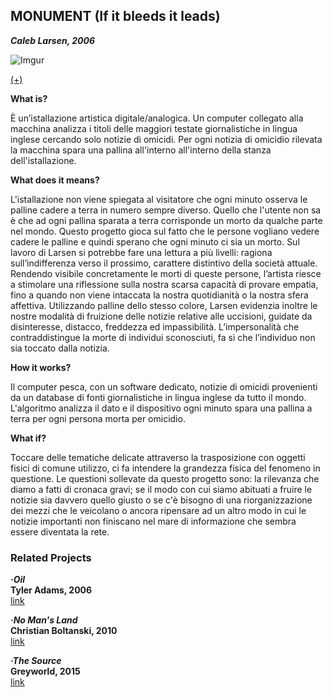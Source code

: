 ## MONUMENT (If it bleeds it leads) ##
**_Caleb Larsen, 2006_**

![Imgur](http://i.imgur.com/uA9nTGX.jpg)

[(+)](http://caleblarsen.com/monument/)

**What is?**

È un’istallazione artistica digitale/analogica. Un computer collegato alla macchina analizza i titoli delle maggiori testate giornalistiche in lingua inglese cercando solo notizie di omicidi. Per ogni notizia di omicidio rilevata la macchina spara una pallina all'interno all'interno della stanza dell'istallazione.

**What does it means?**

L'istallazione non viene spiegata al visitatore che ogni minuto osserva le palline cadere a terra in numero sempre diverso. Quello che l'utente non sa è che ad ogni pallina sparata a terra corrisponde un morto da qualche parte nel mondo. Questo progetto gioca sul fatto che le persone vogliano vedere cadere le palline e quindi sperano che ogni minuto ci sia un morto.
Sul lavoro di Larsen si potrebbe fare una lettura a più livelli: ragiona sull’indifferenza verso il prossimo, carattere distintivo della società attuale. Rendendo visibile concretamente le morti di queste persone, l’artista riesce a stimolare una riflessione sulla nostra scarsa capacità di provare empatia, fino a quando non viene intaccata la nostra quotidianità o la nostra sfera affettiva. Utilizzando palline dello stesso colore, Larsen evidenzia inoltre le nostre modalità di fruizione delle notizie relative alle uccisioni, guidate da disinteresse, distacco, freddezza ed impassibilità. L’impersonalità che contraddistingue la morte di individui sconosciuti, fa sì che l’individuo non sia toccato dalla notizia. 

**How it works?**

Il computer pesca, con un software dedicato, notizie di omicidi provenienti da un database di fonti giornalistiche in lingua inglese da tutto il mondo. L'algoritmo analizza il dato e il dispositivo ogni minuto spara una pallina a terra per ogni persona morta per omicidio.

**What if?**

Toccare delle tematiche delicate attraverso la trasposizione con oggetti fisici di comune utilizzo, ci fa intendere la grandezza fisica del fenomeno in questione. Le questioni sollevate da questo progetto sono: la rilevanza che diamo a fatti di cronaca gravi; se il modo con cui siamo abituati a fruire le notizie sia davvero quello giusto o se c'è bisogno di una riorganizzazione dei mezzi che le veicolano o ancora ripensare ad un altro modo in cui le notizie importanti non finiscano nel mare di informazione che sembra essere diventata la rete.

### Related Projects ##

**_·Oil_** </br>
**Tyler Adams, 2006** </br>
[link](http://classic.rhizome.org/portfolios/artwork/46119/)

**_·No Man's Land_** </br>
**Christian Boltanski, 2010** </br>
[link](https://vimeo.com/12121518)

**_·The Source_** </br>
**Greyworld, 2015** </br>
[link](http://greyworld.org/archives/31)

